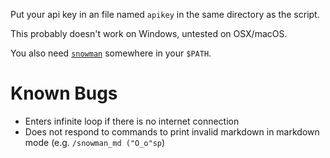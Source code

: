 Put your api key in an file named `apikey` in the same directory as the script.

This probably doesn't work on Windows, untested on OSX/macOS.

You also need [`snowman`](https://github.com/KeyboardFire/snowman-lang) somewhere in your `$PATH`.

Known Bugs
==========

* Enters infinite loop if there is no internet connection
* Does not respond to commands to print invalid markdown in markdown mode (e.g. `/snowman_md ("O_o"sp`)
